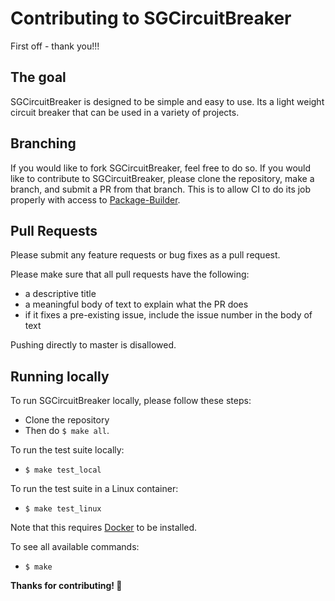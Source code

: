 # Contributing to SGCircuitBreaker

First off - thank you!!!

## The goal

SGCircuitBreaker is designed to be simple and easy to use. Its a light weight circuit breaker that can be used in a variety of projects.

## Branching

If you would like to fork SGCircuitBreaker, feel free to do so. If you would like to contribute to SGCircuitBreaker, please clone the repository, make a branch, and submit a PR from that branch. This is to allow CI to do its job properly with access to [Package-Builder](https://github.com/IBM-Swift/Package-Builder).

## Pull Requests

Please submit any feature requests or bug fixes as a pull request.

Please make sure that all pull requests have the following:

- a descriptive title
- a meaningful body of text to explain what the PR does
- if it fixes a pre-existing issue, include the issue number in the body of text

Pushing directly to master is disallowed.

## Running locally

To run SGCircuitBreaker locally, please follow these steps:

- Clone the repository
- Then do `$ make all`.

To run the test suite locally:

- `$ make test_local`

To run the test suite in a Linux container:

- `$ make test_linux`

Note that this requires [Docker](https://www.docker.com/) to be installed.

To see all available commands:

- `$ make`

**Thanks for contributing! :100:**